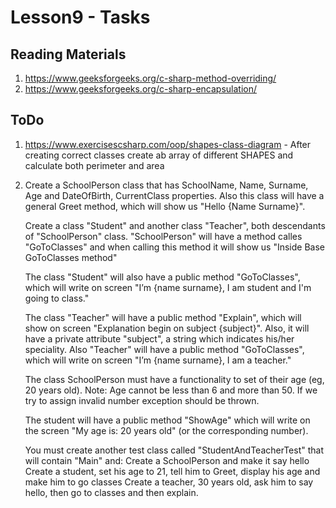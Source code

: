 # Lesson9 - Tasks

## Reading Materials
1. https://www.geeksforgeeks.org/c-sharp-method-overriding/
2. https://www.geeksforgeeks.org/c-sharp-encapsulation/

## ToDo
1. https://www.exercisescsharp.com/oop/shapes-class-diagram - After creating correct classes create ab array of different SHAPES and calculate both perimeter and area

1. Create a SchoolPerson class that has SchoolName, Name, Surname, Age and DateOfBirth, CurrentClass properties. Also this class will have a general Greet method, which will show us "Hello {Name Surname}".

   Create a class "Student" and another class "Teacher", both descendants of "SchoolPerson" class. "SchoolPerson" will have a method calles "GoToClasses" and when calling this method it will show us "Inside Base GoToClasses method"

   The class "Student" will also have a public method "GoToClasses", which will write on screen "I’m {name surname}, I am student and I'm going to class."

   The class "Teacher" will have a public method "Explain", which will show on screen "Explanation begin on subject {subject}". Also, it will have a private attribute "subject", a string which indicates his/her speciality. Also "Teacher" will have a public method "GoToClasses", which will write on screen "I’m {name surname}, I am a teacher."

   The class SchoolPerson must have a functionality to set of their age (eg, 20 years old). Note: Age cannot be less than 6 and more than 50. If we try to assign invalid number exception should be thrown.

   The student will have a public method "ShowAge" which will write on the screen "My age is: 20 years old" (or the corresponding number).

   You must create another test class called "StudentAndTeacherTest" that will contain "Main" and:
   Create a SchoolPerson and make it say hello
   Create a student, set his age to 21, tell him to Greet, display his age and make him to go classes
   Create a teacher, 30 years old, ask him to say hello, then go to classes and then explain.
